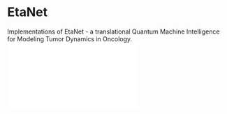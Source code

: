 # EtaNet
Implementations of EtaNet - a translational Quantum Machine Intelligence for Modeling Tumor Dynamics in Oncology.
![hustlin_erd](./figures/Final_GA.pdf)
